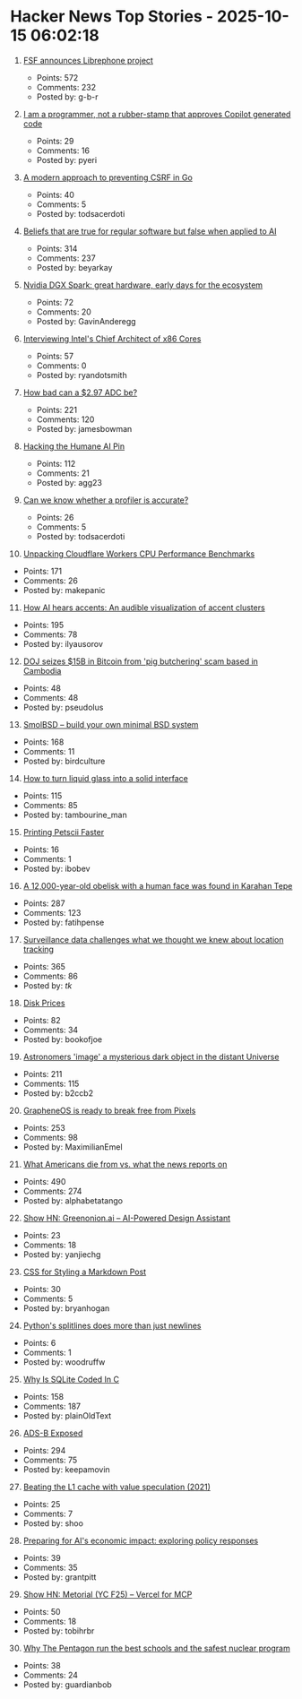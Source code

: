 # Hacker News Top Stories - 2025-10-15 06:02:18

1. [FSF announces Librephone project](https://www.fsf.org/news/librephone-project)
   - Points: 572
   - Comments: 232
   - Posted by: g-b-r

2. [I am a programmer, not a rubber-stamp that approves Copilot generated code](https://prahladyeri.github.io/blog/2025/10/i-am-a-programmer.html)
   - Points: 29
   - Comments: 16
   - Posted by: pyeri

3. [A modern approach to preventing CSRF in Go](https://www.alexedwards.net/blog/preventing-csrf-in-go)
   - Points: 40
   - Comments: 5
   - Posted by: todsacerdoti

4. [Beliefs that are true for regular software but false when applied to AI](https://boydkane.com/essays/boss)
   - Points: 314
   - Comments: 237
   - Posted by: beyarkay

5. [Nvidia DGX Spark: great hardware, early days for the ecosystem](https://simonwillison.net/2025/Oct/14/nvidia-dgx-spark/)
   - Points: 72
   - Comments: 20
   - Posted by: GavinAnderegg

6. [Interviewing Intel's Chief Architect of x86 Cores](https://chipsandcheese.com/p/interviewing-intels-chief-architect)
   - Points: 57
   - Comments: 0
   - Posted by: ryandotsmith

7. [How bad can a $2.97 ADC be?](https://excamera.substack.com/p/how-bad-can-a-297-adc-be)
   - Points: 221
   - Comments: 120
   - Posted by: jamesbowman

8. [Hacking the Humane AI Pin](https://writings.agg.im/posts/hacking_ai_pin/)
   - Points: 112
   - Comments: 21
   - Posted by: agg23

9. [Can we know whether a profiler is accurate?](https://stefan-marr.de/2025/10/can-we-know-whether-a-profiler-is-accurate/)
   - Points: 26
   - Comments: 5
   - Posted by: todsacerdoti

10. [Unpacking Cloudflare Workers CPU Performance Benchmarks](https://blog.cloudflare.com/unpacking-cloudflare-workers-cpu-performance-benchmarks/)
   - Points: 171
   - Comments: 26
   - Posted by: makepanic

11. [How AI hears accents: An audible visualization of accent clusters](https://accent-explorer.boldvoice.com/)
   - Points: 195
   - Comments: 78
   - Posted by: ilyausorov

12. [DOJ seizes $15B in Bitcoin from 'pig butchering' scam based in Cambodia](https://www.cnbc.com/2025/10/14/bitcoin-doj-chen-zhi-pig-butchering-scam.html)
   - Points: 48
   - Comments: 48
   - Posted by: pseudolus

13. [SmolBSD – build your own minimal BSD system](https://smolbsd.org)
   - Points: 168
   - Comments: 11
   - Posted by: birdculture

14. [How to turn liquid glass into a solid interface](https://tidbits.com/2025/10/09/how-to-turn-liquid-glass-into-a-solid-interface/)
   - Points: 115
   - Comments: 85
   - Posted by: tambourine_man

15. [Printing Petscii Faster](https://retrogamecoders.com/printing-petscii-faster/)
   - Points: 16
   - Comments: 1
   - Posted by: ibobev

16. [A 12,000-year-old obelisk with a human face was found in Karahan Tepe](https://www.trthaber.com/foto-galeri/karahantepede-12-bin-yil-oncesine-ait-insan-yuzlu-dikili-tas-bulundu/73912.html)
   - Points: 287
   - Comments: 123
   - Posted by: fatihpense

17. [Surveillance data challenges what we thought we knew about location tracking](https://www.lighthousereports.com/investigation/surveillance-secrets/)
   - Points: 365
   - Comments: 86
   - Posted by: _tk_

18. [Disk Prices](https://diskprices.com/?locale=us)
   - Points: 82
   - Comments: 34
   - Posted by: bookofjoe

19. [Astronomers 'image' a mysterious dark object in the distant Universe](https://www.mpg.de/25518363/1007-asph-astronomers-image-a-mysterious-dark-object-in-the-distant-universe-155031-x)
   - Points: 211
   - Comments: 115
   - Posted by: b2ccb2

20. [GrapheneOS is ready to break free from Pixels](https://www.androidauthority.com/graphene-os-major-android-oem-partnership-3606853/)
   - Points: 253
   - Comments: 98
   - Posted by: MaximilianEmel

21. [What Americans die from vs. what the news reports on](https://ourworldindata.org/does-the-news-reflect-what-we-die-from)
   - Points: 490
   - Comments: 274
   - Posted by: alphabetatango

22. [Show HN: Greenonion.ai – AI-Powered Design Assistant](https://exuberant-premise-723012.framer.app/)
   - Points: 23
   - Comments: 18
   - Posted by: yanjiechg

23. [CSS for Styling a Markdown Post](https://webdev.bryanhogan.com/miscellaneous/styling-markdown/)
   - Points: 30
   - Comments: 5
   - Posted by: bryanhogan

24. [Python's splitlines does more than just newlines](https://yossarian.net/til/post/python-s-splitlines-does-a-lot-more-than-just-newlines/)
   - Points: 6
   - Comments: 1
   - Posted by: woodruffw

25. [Why Is SQLite Coded In C](https://www.sqlite.org/whyc.html)
   - Points: 158
   - Comments: 187
   - Posted by: plainOldText

26. [ADS-B Exposed](https://adsb.exposed/)
   - Points: 294
   - Comments: 75
   - Posted by: keepamovin

27. [Beating the L1 cache with value speculation (2021)](https://mazzo.li/posts/value-speculation.html)
   - Points: 25
   - Comments: 7
   - Posted by: shoo

28. [Preparing for AI's economic impact: exploring policy responses](https://www.anthropic.com/research/economic-policy-responses)
   - Points: 39
   - Comments: 35
   - Posted by: grantpitt

29. [Show HN: Metorial (YC F25) – Vercel for MCP](https://github.com/metorial/metorial)
   - Points: 50
   - Comments: 18
   - Posted by: tobihrbr

30. [Why The Pentagon run the best schools and the safest nuclear program](https://www.governance.fyi/p/the-pentagons-best-schools-and-safest)
   - Points: 38
   - Comments: 24
   - Posted by: guardianbob

